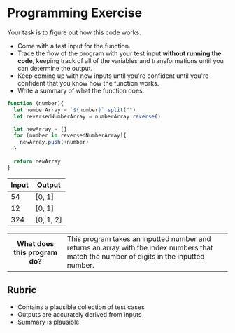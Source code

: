 # Programming Exercise

Your task is to figure out how this code works.

* Come with a test input for the function.
* Trace the flow of the program with your test input **without running the code**, keeping track of all of the variables and transformations until you can determine the output.
* Keep coming up with new inputs until you're confident until you're confident that you know how the function works.
* Write a summary of what the function does.

```js
function (number){
  let numberArray = `${number}`.split("")
  let reversedNumberArray = numberArray.reverse()

  let newArray = []
  for (number in reversedNumberArray){
    newArray.push(+number)
  }

  return newArray
}
```

| Input | Output   |
| ----- | ------   |
|  54   | [0, 1]   | 
|  12   | [0, 1]   | 
|  324  | [0, 1, 2]| 

<table>
  <tr>
    <th>What does this program do?</th>
    <td>This program takes an inputted number and returns an array with the index numbers that match the number of digits in the inputted number.</td>
  </tr>
</table>

## Rubric

* Contains a plausible collection of test cases
* Outputs are accurately derived from inputs
* Summary is plausible
